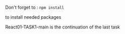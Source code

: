 Don't forget to :
`npm install`

to install needed packages



React01-TASK1-main is the continuation of the last task
